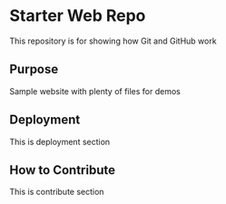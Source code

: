 # Starter Web Repo

This repository is for showing how Git and GitHub work

## Purpose

Sample website with plenty of files for demos

## Deployment

This is deployment section

## How to Contribute

This is contribute section